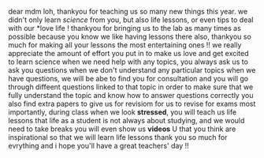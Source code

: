 dear mdm loh,
thankyou for teaching us so many new things this year. we didn't only learn *science* from you, but also life lessons, or even tips to deal with our *love life !
thankyou for bringing us to the lab as many times as possible because you know we like having lessons there
also, thankyou so much for making all your lessons the most entertaining ones !!
we really appreciate the amount of effort you put in to make us love and get excited to learn science
when we need help with any topics, you always ask us to ask you questions when we don't understand any particular topics
when we have questions, we will be abe to find you for consultation and you will go through diffeent questions linked to that topic in order to make sure that we fully understand the topic and know how to answer questions correctly
you also find extra papers to give us for revisiom for us to revise for exams
most importantly, during class when we look **stressed**, you will teach us life lessons that life as a student is not always about studying, and we would need to take breaks
you will even show us **videos** U that you think are inspirational so that we will learn life lessons
thank you so much for evrything and i hope you'll have a great teachers' day !!
